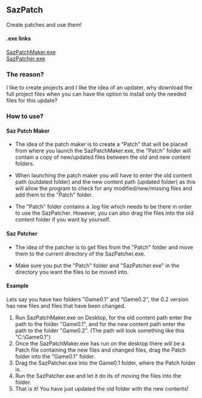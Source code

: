 ## SazPatch
Create patches and use them!

#### .exe links
[SazPatchMaker.exe](https://github.com/Sazails/SazPatch/tree/master/SazPatchMaker/bin/Release/SazPatchMaker.exe)<br>
[SazPatcher.exe](https://github.com/Sazails/SazPatch/tree/master/SazPatcher/bin/Release/SazPatcher.exe)

### The reason?
I like to create projects and I like the idea of an updater, why download the full project files when you can have the option to install only the needed files for this update?

### How to use?
#### Saz Patch Maker
- The idea of the patch maker is to create a "Patch" that will be placed from where you launch the SazPatchMaker.exe, the "Patch" folder will contain a copy of new/updated files between the old and new content folders.
  
- When launching the patch maker you will have to enter the old content path (outdated folder) and the new content path (updated folder) as this will allow the program to check for any modified/new/missing files and add them to the "Patch" folder.

- The "Patch" folder contains a .log file which needs to be there in order to use the SazPatcher. However, you can also drag the files into the old content folder if you want by yourself.

#### Saz Patcher
- The idea of the patcher is to get files from the "Patch" folder and move them to the current directory of the SazPatcher.exe. 

- Make sure you put the "Patch" folder and "SazPatcher.exe" in the directory you want the files to be moved into. 

#### Example
Lets say you have two folders "Game0.1" and "Game0.2", the 0.2 version has new files and files that have been changed.
1. Run SazPatchMaker.exe on Desktop, for the old content path enter the path to the folder "Game0.1", and for the new content path enter the path to the folder "Game0.2". (The path will look something like this "C:\Game0.1")
2. Once the SazPatchMaker.exe has run on the desktop there will be a Patch file containing the new files and changed files, drag the Patch folder into the "Game0.1" folder.
3. Drag the SazPatcher.exe into the Game0.1 folder, where the Patch folder is.
4. Run the SazPatcher.exe and let it do its of moving the files into the folder.
5. That is it! You have just updated the old folder with the new contents!
